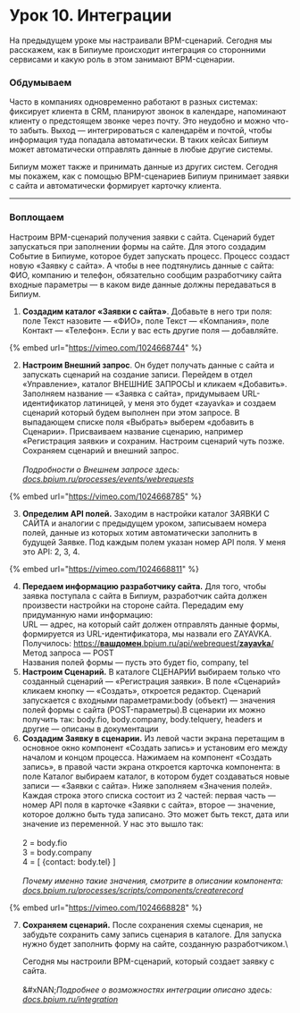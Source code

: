 # Урок 10. Интеграции

На предыдущем уроке мы настраивали BPM-сценарий. Сегодня мы расскажем, как в Бипиуме происходит интеграция со сторонними сервисами и какую роль в этом занимают BPM-сценарии.

### Обдумываем

Часто в компаниях одновременно работают в разных системах: фиксирует клиента в CRM, планируют звонок в календаре, напоминают клиенту о предстоящем звонке через почту. Это неудобно и можно что-то забыть. Выход — интегрироваться с календарём и почтой, чтобы информация туда попадала автоматически. В таких кейсах Бипиум может автоматически отправлять данные в любые другие системы.

Бипиум может также и принимать данные из других систем. Сегодня мы покажем, как с помощью BPM-сценариев Бипиум принимает заявки с сайта и автоматически формирует карточку клиента.

***

### Воплощаем

Настроим BPM-сценарий получения заявки с сайта. Сценарий будет запускаться при заполнении формы на сайте. Для этого создадим Событие в Бипиуме, которое будет запускать процесс. Процесс создаст новую «Заявку с сайта». А чтобы в нее подтянулись данные с сайта: ФИО, компанию и телефон, обязательно сообщим разработчику сайта входные параметры — в каком виде данные должны передаваться в Бипиум.

1. **Создадим каталог «Заявки с сайта»**. Добавьте в него три поля: поле Текст назовите — «ФИО», поле Текст — «Компания», поле Контакт — «Телефон». Если у вас есть другие поля — добавляйте.

{% embed url="https://vimeo.com/1024668744" %}

2. **Настроим Внешний запрос**. Он будет получать данные с сайта и запускать сценарий на создание записи. Перейдем в отдел «Управление», каталог ВНЕШНИЕ ЗАПРОСЫ и кликаем «Добавить». Заполняем название — «Заявка с сайта», придумываем URL-идентификатор латиницей, у меня это будет «zayavka» и создаем сценарий который будем выполнен при этом запросе. В выпадающем списке поля «Выбрать» выберем «добавить в Сценарии». Присваиваем название сценарию, например «Регистрация заявки» и сохраним. Настроим сценарий чуть позже. Сохраняем сценарий и внешний запрос.\
   \
   &#x200D;_&#x41F;одробности о Внешнем запросе здесь:_ [_docs.bpium.ru/processes/events/webrequests_](https://docs.bpium.ru/processes/events/webrequests)

{% embed url="https://vimeo.com/1024668785" %}

3. **Определим API полей.** Заходим в настройки каталог ЗАЯВКИ С САЙТА и аналогии с предыдущем уроком, записываем номера полей, данные из которых хотим автоматически заполнить в будущей Заявке. Под каждым полем указан номер API поля. У меня это API: 2, 3, 4.

{% embed url="https://vimeo.com/1024668811" %}

4. **Передаем информацию разработчику сайта.** Для того, чтобы заявка поступала с сайта в Бипиум, разработчик сайта должен произвести настройки на стороне сайта. Передадим ему придуманную нами информацию:\
   URL — адрес, на который сайт должен отправлять данные формы, формируется из URL-идентификатора, мы назвали его ZAYAVKA.\
   Получилось: [https://**вашдомен**.bpium.ru/api/webrequest/**zayavka**/](https://xn--80adhe8ahe2f.bpium.ru/api/webrequest/zayavka/)\
   Метод запроса — POST\
   Названия полей формы — пусть это будет fio, company, tel
5. **Настроим Сценарий.** В каталоге СЦЕНАРИИ выбираем только что созданный сценарий — «Регистрация заявки». В поле «Сценарий» кликаем кнопку — «Создать», откроется редактор. Сценарий запускается с входными параметрами:body (объект) — значения полей формы с сайта (POST-параметры).В сценарии их можно получить так: body.fio, body.company, body.telquery, headers и другие — описаны в документации
6. **Создадим Заявку в сценарии.** Из левой части экрана перетащим в основное окно компонент «Создать запись» и установим его между началом и концом процесса. Нажимаем на компонент «Создать запись», в правой части экрана откроется карточка компонента: в поле Каталог выбираем каталог, в котором будет создаваться новые записи — «Заявки с сайта». Ниже заполняем «Значения полей». Каждая строка этого списка состоит из 2 частей: первая часть — номер API поля в карточке «Заявки с сайта», второе — значение, которое должно быть туда записано. Это может быть текст, дата или значение из переменной. У нас это вышло так:\
   \
   2 = body.fio\
   3 = body.company\
   4 = \[ {contact: body.tel} ]\
   \
   &#x200D;_&#x41F;очему именно такие значения, смотрите в описании компонента:_ [_docs.bpium.ru/processes/scripts/components/createrecord_](http://docs.bpium.ru/processes/scripts/components/createrecord)

{% embed url="https://vimeo.com/1024668828" %}

7.  **Сохраняем сценарий.** После сохранения схемы сценария, не забудьте сохранить саму запись сценария в каталоге. Для запуска нужно будет заполнить форму на сайте, созданную разработчиком.\


    Сегодня мы настроили BPM-сценарий, который создает заявку с сайта.\
    ‍\
    &#xNAN;_&#x41F;одробнее о возможностях интеграции описано здесь:_ [_docs.bpium.ru/integration_](http://docs.bpium.ru/integration)
